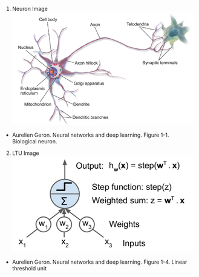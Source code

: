 1. Neuron Image
![Alt text](https://github.com/oryondark/-/blob/master/basicDeeplearningSeminar/%EB%89%B4%EB%9F%B0.png)
- Aurelien Geron. Neural networks and deep learning. Figure 1-1. Biological neuron.

2. LTU Image
![Alt text](https://github.com/oryondark/-/blob/master/basicDeeplearningSeminar/LTU.png)
- Aurelien Geron. Neural networks and deep learning. Figure 1-4. Linear threshold unit


